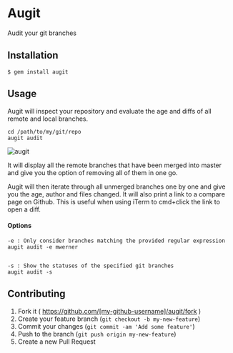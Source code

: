 # Augit

Audit your git branches

## Installation

```shell
$ gem install augit
```

## Usage

Augit will inspect your repository and evaluate the age and diffs of all remote and local branches.

    cd /path/to/my/git/repo
    augit audit

![augit](http://i.imgur.com/73TrMeN.png)

It will display all the remote branches that have been merged into master and give you the option of removing all of them in one go.

Augit will then iterate through all unmerged branches one by one and give you the age, author and files changed. It will also print a link to a compare page on Github. This is useful when using iTerm to cmd+click the link to open a diff.

#### Options

    -e : Only consider branches matching the provided regular expression
    augit audit -e mwerner


    -s : Show the statuses of the specified git branches
    augit audit -s


## Contributing

1. Fork it ( https://github.com/[my-github-username]/augit/fork )
2. Create your feature branch (`git checkout -b my-new-feature`)
3. Commit your changes (`git commit -am 'Add some feature'`)
4. Push to the branch (`git push origin my-new-feature`)
5. Create a new Pull Request
